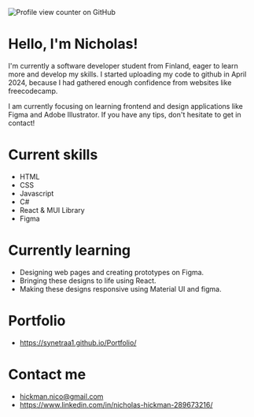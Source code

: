 ![Profile view counter on GitHub](https://komarev.com/ghpvc/?username=Synetraa1)

# Hello, I'm Nicholas! 
I'm currently a software developer student from Finland, eager to learn more and develop my skills.
I started uploading my code to github in April 2024, because I had gathered enough confidence
from websites like freecodecamp.

I am currently focusing on learning frontend and design applications like Figma and Adobe Illustrator. If you have any tips, don't hesitate to get in contact!

# Current skills
- HTML
- CSS
- Javascript
- C#
- React & MUI Library
- Figma

# Currently learning
- Designing web pages and creating prototypes on Figma.
- Bringing these designs to life using React.
- Making these designs responsive using Material UI and figma.

# Portfolio
- https://synetraa1.github.io/Portfolio/

# Contact me
- hickman.nico@gmail.com
- https://www.linkedin.com/in/nicholas-hickman-289673216/




<!---
Synetraa1/Synetraa1 is a ✨ special ✨ repository because its `README.md` (this file) appears on your GitHub profile.
You can click the Preview link to take a look at your changes.
--->
